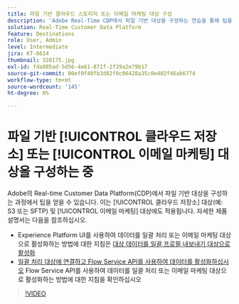 ```yaml
---
title: 파일 기반 클라우드 스토리지 또는 이메일 마케팅 대상 구성
description: 'Adobe Real-Time CDP에서 파일 기반 대상을 구성하는 연습을 통해 팁을 얻을 수 있습니다. 클라우드 스토리지 대상(예: S3 또는 SFTP) 및 이메일 마케팅 대상에도 적용됩니다.'
solution: Real-Time Customer Data Platform
feature: Destinations
role: User, Admin
level: Intermediate
jira: KT-6624
thumbnail: 328175.jpg
exl-id: fda985ad-5d56-4e61-871f-2f29a2e79b17
source-git-commit: 00ef0f40fb3d82f0c06428a35c0e402f46ab6774
workflow-type: tm+mt
source-wordcount: '145'
ht-degree: 0%

---
```


# 파일 기반 [!UICONTROL 클라우드 저장소] 또는 [!UICONTROL 이메일 마케팅] 대상을 구성하는 중

Adobe의 Real-time Customer Data Platform(CDP)에서 파일 기반 대상을 구성하는 과정에서 팁을 얻을 수 있습니다. 이는 [!UICONTROL 클라우드 저장소] 대상(예: S3 또는 SFTP) 및 [!UICONTROL 이메일 마케팅] 대상에도 적용됩니다. 자세한 제품 설명서는 다음을 참조하십시오.

* Experience Platform UI를 사용하여 데이터를 일괄 처리 또는 이메일 마케팅 대상으로 활성화하는 방법에 대한 지침은 [대상 데이터를 일괄 프로필 내보내기 대상으로 활성화](https://experienceleague.adobe.com/docs/experience-platform/destinations/ui/activate/activate-batch-profile-destinations.html)
* [일괄 처리 대상에 연결하고 Flow Service API를 사용하여 데이터를 활성화하십시오](https://experienceleague.adobe.com/docs/experience-platform/destinations/api/connect-activate-batch-destinations.html) Flow Service API를 사용하여 데이터를 일괄 처리 또는 이메일 마케팅 대상으로 활성화하는 방법에 대한 지침을 확인하십시오

>[!VIDEO](https://video.tv.adobe.com/v/328175/?learn=on)
